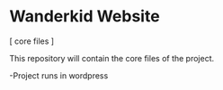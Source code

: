 Wanderkid Website
==

[ core files ]

This repository will contain the core files of the project.


-Project runs in wordpress
